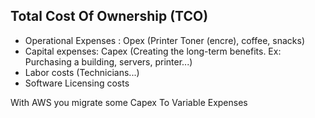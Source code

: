 
## Total Cost Of Ownership (TCO)

- Operational Expenses : Opex (Printer Toner (encre), coffee, snacks)
- Capital expenses: Capex (Creating the long-term benefits. Ex: Purchasing a building, servers, printer...)
- Labor costs (Technicians...)
- Software Licensing costs

With AWS you migrate some Capex To Variable Expenses

